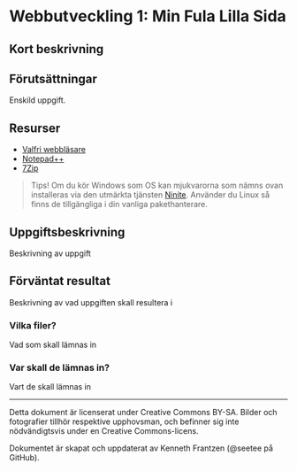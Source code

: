 # Webbutveckling 1: Min Fula Lilla Sida

Kort beskrivning
---

## Förutsättningar

Enskild uppgift.

## Resurser

*   [Valfri webbläsare](https://www.mozilla.org/sv-SE/firefox/new/)
*   [Notepad++](https://notepad-plus-plus.org/)
*   [7Zip](https://www.7-zip.org/)

> Tips! Om du kör Windows som OS kan mjukvarorna som nämns ovan installeras via den utmärkta tjänsten [Ninite](https://ninite.com/7zip-firefox-notepadplusplus/). Använder du Linux så finns de tillgängliga i din vanliga pakethanterare.

## Uppgiftsbeskrivning

Beskrivning av uppgift

## Förväntat resultat

Beskrivning av vad uppgiften skall resultera i

### Vilka filer?

Vad som skall lämnas in

### Var skall de lämnas in?

Vart de skall lämnas in

---

Detta dokument är licenserat under Creative Commons BY-SA. Bilder och fotografier tillhör respektive upphovsman, och befinner sig inte nödvändigtsvis under en Creative Commons-licens.

Dokumentet är skapat och uppdaterat av Kenneth Frantzen (@seetee på GitHub).
